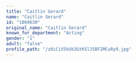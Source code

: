 ```yaml
---
title: "Caitlin Gerard"
name: "Caitlin Gerard"
id: "1069630"
original_name: "Caitlin Gerard"
known_for_department: "Acting"
gender: "1"
adult: "false"
profile_path: "/z0iCiV5kUb3GtKSlJ5BFZMCuRy9.jpg"
---
```

